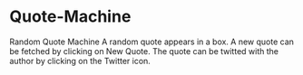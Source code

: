 # Quote-Machine
Random Quote Machine
A random quote appears in a box. A new quote can be fetched by clicking on New Quote. The quote can be twitted with the author by clicking on the Twitter icon.
